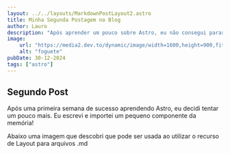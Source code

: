 ```yaml
---
layout: ../../layouts/MarkdownPostLayout2.astro
title: Minha Segunda Postagem no Blog
author: Lauro
description: "Após aprender um pouco sobre Astro, eu não consegui parar!"
image:
    url: "https://media2.dev.to/dynamic/image/width=1600,height=900,fit=cover,gravity=auto,format=auto/https%3A%2F%2Fdev-to-uploads.s3.amazonaws.com%2Fuploads%2Farticles%2F9eak287wekuigld2ln7w.png"
    alt: "foguete"
pubDate: 30-12-2024
tags: ["astro"]
---
```

## Segundo Post

Após uma primeira semana de sucesso aprendendo Astro, eu decidi tentar um pouco mais. Eu escrevi e importei um pequeno componente da memória!

Abaixo uma imagem que descobri que pode ser usada ao utilizar o recurso de Layout para arquivos .md 